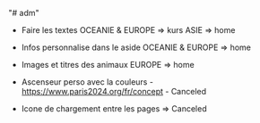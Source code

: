 "# adm"

-   Faire les textes
        OCEANIE & EUROPE => kurs
        ASIE => home

-   Infos personnalise dans le aside
        OCEANIE & EUROPE => home

-   Images et titres des animaux
        EUROPE => home


- Ascenseur perso avec la couleurs - https://www.paris2024.org/fr/concept - Canceled
- Icone de chargement entre les pages => Canceled

